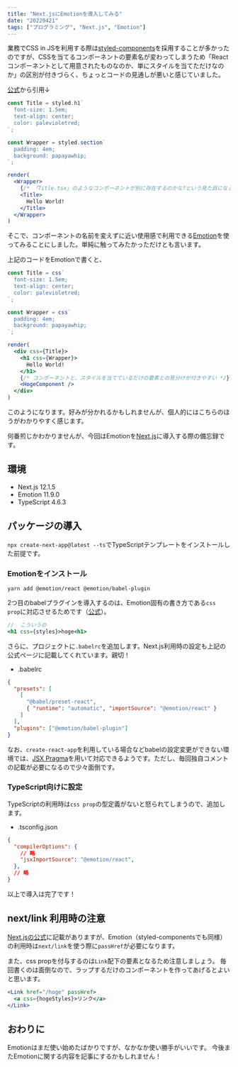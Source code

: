 ```yaml
---
title: "Next.jsにEmotionを導入してみる"
date: "20220421"
tags: ["プログラミング", "Next.js", "Emotion"]
---
```


業務でCSS in JSを利用する際は[styled-components](https://styled-components.com/)を採用することが多かったのですが、CSSを当てるコンポーネントの要素名が変わってしまうため「Reactコンポーネントとして用意されたものなのか、単にスタイルを当てただけなのか」の区別が付きづらく、ちょっとコードの見通しが悪いと感じていました。

[公式](https://styled-components.com/docs/basics#getting-started)から引用↓

```jsx
const Title = styled.h1`
  font-size: 1.5em;
  text-align: center;
  color: palevioletred;
`;

const Wrapper = styled.section`
  padding: 4em;
  background: papayawhip;
`;

render(
  <Wrapper>
    {/* 「Title.tsx」のようなコンポーネントが別に存在するのかな?という見た目になる…… */}
    <Title>
      Hello World!
    </Title>
  </Wrapper>
)
```

そこで、コンポーネントの名前を変えずに近い使用感で利用できる[Emotion](https://emotion.sh/docs/introduction)を使ってみることにしました。単純に触ってみたかっただけとも言います。

上記のコードをEmotionで書くと、

```jsx
const Title = css`
  font-size: 1.5em;
  text-align: center;
  color: palevioletred;
`;

const Wrapper = css`
  padding: 4em;
  background: papayawhip;
`;

render(
  <div css={Title}>
    <h1 css={Wrapper}>
      Hello World!
    </h1>
    {/* コンポーネントと、スタイルを当てているだけの要素との見分けが付きやすい */}
    <HogeComponent />
  </div>
)
```

このようになります。好みが分かれるかもしれませんが、個人的にはこちらのほうがわかりやすく感じます。

何番煎じかわかりませんが、今回はEmotionを[Next.js](https://nextjs.org/)に導入する際の備忘録です。

## 環境

- Next.js 12.1.5
- Emotion 11.9.0
- TypeScript 4.6.3

## パッケージの導入

`npx create-next-app@latest --ts`でTypeScriptテンプレートをインストールした前提です。

### Emotionをインストール

```
yarn add @emotion/react @emotion/babel-plugin
```

2つ目のbabelプラグインを導入するのは、Emotion固有の書き方である`css prop`に対応させるためです（[公式](https://emotion.sh/docs/css-prop)）。

```jsx
//  こういうの
<h1 css={styles}>hoge<h1>
```

さらに、プロジェクトに`.babelrc`を追加します。Next.js利用時の設定も上記の公式ページに記載してくれています。親切！

- .babelrc

```json
{
  "presets": [
    [
      "@babel/preset-react",
      { "runtime": "automatic", "importSource": "@emotion/react" }
    ]
  ],
  "plugins": ["@emotion/babel-plugin"]
}
```

なお、`create-react-app`を利用している場合などbabelの設定変更ができない環境では、[JSX Pragma](https://emotion.sh/docs/css-prop#jsx-pragma)を用いて対応できるようです。ただし、毎回独自コメントの記載が必要になるので少々面倒です。

### TypeScript向けに設定

TypeScriptの利用時は`css prop`の型定義がないと怒られてしまうので、追加します。

- .tsconfig.json

```json
{
  "compilerOptions": {
    // 略
    "jsxImportSource": "@emotion/react",
  },
  // 略
}
```

以上で導入は完了です！

## next/link 利用時の注意

[Next.jsの公式](https://nextjs.org/docs/api-reference/next/link#if-the-child-is-a-custom-component-that-wraps-an-a-tag)に記載がありますが、Emotion（styled-componentsでも同様）の利用時は`next/link`を使う際に`passHref`が必要になります。

また、css propを付与するのは`Link`配下の要素となるため注意しましょう。
毎回書くのは面倒なので、ラップするだけのコンポーネントを作ってあげるとよいと思います。

```jsx
<Link href="/hoge" passHref>
  <a css={hogeStyles}>リンク</a>
</Link>
```

## おわりに

Emotionはまだ使い始めたばかりですが、なかなか使い勝手がいいです。
今後またEmotionに関する内容を記事にするかもしれません！
